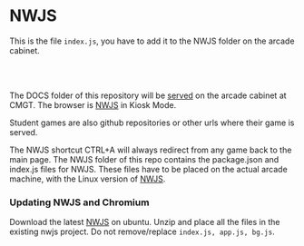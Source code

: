 # NWJS 

This is the file `index.js`, you have to add it to the NWJS folder on the arcade cabinet.

<br><br>

The DOCS folder of this repository will be [served](https://hr-cmgt.github.io/arcade-server/) on the arcade cabinet at CMGT. The browser is [NWJS](http://docs.nwjs.io/en/latest/For%20Users/Getting%20Started/#get-nwjs) in Kiosk Mode.

Student games are also github repositories or other urls where their game is served.

The NWJS shortcut CTRL+A will always redirect from any game back to the main page. The NWJS folder of this repo contains the package.json and index.js files for NWJS. These files have to be placed on the actual arcade machine, with the Linux version of [NWJS](https://nwjs.io/downloads/).

### Updating NWJS and Chromium

Download the latest [NWJS](https://nwjs.io/downloads/) on ubuntu. Unzip and place all the files in the existing nwjs project. Do not remove/replace `index.js, app.js, bg.js`.